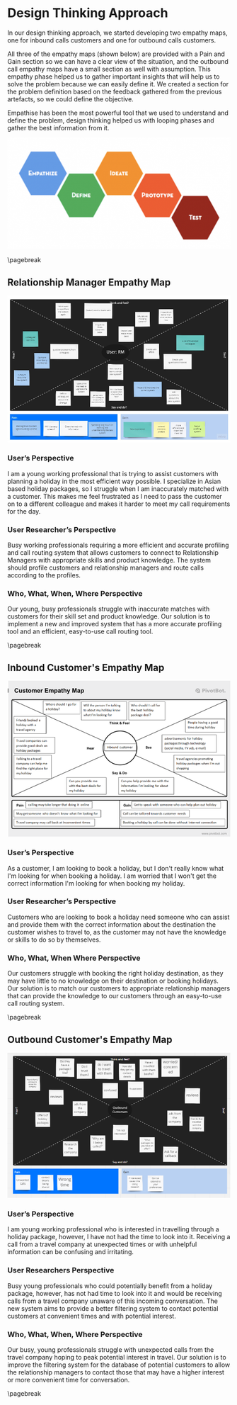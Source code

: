 # Design Thinking Approach

In our design thinking approach, we started developing two empathy maps, one for
inbound calls customers and one for outbound calls customers.

All three of the empathy maps (shown below) are provided with a Pain and Gain section so we can have a clear view of the situation, and the outbound call empathy maps have a small section as well with assumption. This empathy phase helped us to gather important insights that will help us to solve the problem because we can easily define it. We created a section for the problem definition based on the feedback gathered from the previous artefacts, so we could define the objective.

Empathise has been the most powerful tool that we used to understand and define the problem, design thinking helped us with looping phases and gather the best information from it.

![Empathise-Define-Ideate-Prototype-Test](images/design/edipt.png)

\pagebreak

## Relationship Manager Empathy Map

![Relationship Manager Empathy Map](images/design/empathy-maps/rm.png)

### User’s Perspective

I am a young working professional that is trying to assist customers with planning a holiday in the most efficient way possible. I specialize in Asian based holiday packages, so I struggle when I am inaccurately matched with a customer. This makes me feel frustrated as I need to pass the customer on to a different colleague and makes it harder to meet my call requirements for the day.

### User Researcher’s Perspective

Busy working professionals requiring a more efficient and accurate profiling and call routing system that allows customers to connect to Relationship Managers with appropriate skills and product knowledge. The system should profile customers and relationship managers and route calls according to the profiles.

### Who, What, When, Where Perspective

Our young, busy professionals struggle with inaccurate matches with customers for their skill set and product knowledge. Our solution is to implement a new and improved system that has a more accurate profiling tool and an efficient, easy-to-use call routing tool.

\pagebreak

## Inbound Customer's Empathy Map

![Inbound Customer's Empathy Map](images/design/empathy-maps/inbound.png)

### User’s Perspective

As a customer, I am looking to book a holiday, but I don't really know what I'm looking for when booking a holiday. I am worried that I won't get the correct information I'm looking for when booking my holiday.

### User Researcher’s Perspective

Customers who are looking to book a holiday need someone who can assist and provide them with the correct information about the destination the customer wishes to travel to, as the customer may not have the knowledge or skills to do so by themselves.

### Who, What, When Where Perspective

Our customers struggle with booking the right holiday destination, as they may have little to no knowledge on their destination or booking holidays. Our solution is to match our customers to appropriate relationship managers that can provide the knowledge to our customers through an easy-to-use call routing system.

\pagebreak

## Outbound Customer's Empathy Map

![Outbound Customer's Empathy Map](images/design/empathy-maps/outbound.png)

### User’s Perspective

I am young working professional who is interested in travelling through a holiday package, however, I have not had the time to look into it. Receiving a call from a travel company at unexpected times or with unhelpful information can be confusing and irritating.

### User Researchers Perspective

Busy young professionals who could potentially benefit from a holiday package, however, has not had time to look into it and would be receiving calls from a travel company unaware of this incoming conversation. The new system aims to provide a better filtering system to contact potential customers at convenient times and with potential interest.

### Who, What, When, Where Perspective

Our busy, young professionals struggle with unexpected calls from the travel company hoping to peak potential interest in travel. Our solution is to improve the filtering system for the database of potential customers to allow the relationship managers to contact those that may have a higher interest or more convenient time for conversation.

\pagebreak
